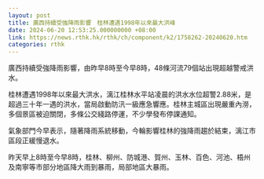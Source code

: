 ```yaml
---
layout: post
title: 廣西持續受強降雨影響　桂林遭遇1998年以來最大洪峰
date: 2024-06-20 12:53:25.000000000 +08:00
link: https://news.rthk.hk/rthk/ch/component/k2/1758262-20240620.htm
categories: rthk
---
```


廣西持續受強降雨影響，由昨早8時至今早8時，48條河流79個站出現超越警戒洪水。

桂林遭遇1998年以來最大洪水，漓江桂林水平站凌晨的洪水水位超警2.88米，是超過三十年一遇的洪水，當局啟動防汛一級應急響應。桂林主城區出現嚴重內澇，多個景區被迫關閉，多條公交綫路停運，不少學發布停課通知。

氣象部門今早表示，隨著降雨系統移動，今輪影響桂林的強降雨趨於結束，漓江市區段正緩慢退水。

昨天早上8時至今早8時，桂林、柳州、防城港、賀州、玉林、百色、河池、梧州及南寧等市部分地區降大雨到暴雨，局部地區大暴雨。
